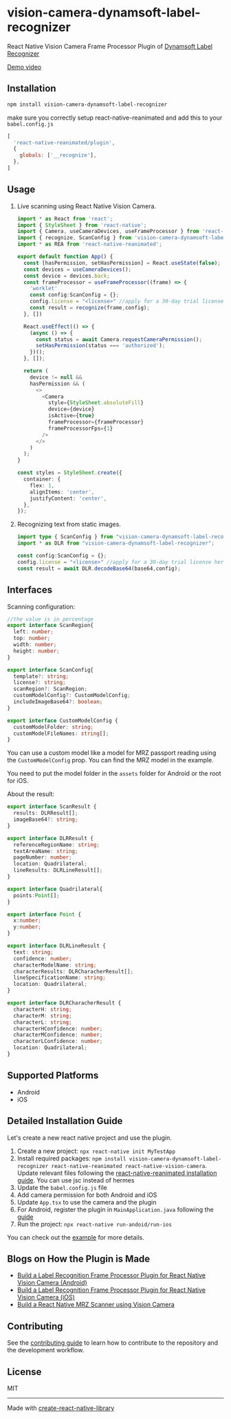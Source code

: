 # vision-camera-dynamsoft-label-recognizer


React Native Vision Camera Frame Processor Plugin of [Dynamsoft Label Recognizer](https://www.dynamsoft.com/label-recognition/overview/)

[Demo video](https://user-images.githubusercontent.com/5462205/183577222-52023a99-0b51-4eff-875e-868ef4a387d9.mp4)

## Installation

```sh
npm install vision-camera-dynamsoft-label-recognizer
```

make sure you correctly setup react-native-reanimated and add this to your `babel.config.js`

```js
[
  'react-native-reanimated/plugin',
  {
    globals: ['__recognize'],
  },
]
```

## Usage

1. Live scanning using React Native Vision Camera.

   ```ts
   import * as React from 'react';
   import { StyleSheet } from 'react-native';
   import { Camera, useCameraDevices, useFrameProcessor } from 'react-native-vision-camera';
   import { recognize, ScanConfig } from 'vision-camera-dynamsoft-label-recognizer';
   import * as REA from 'react-native-reanimated';

   export default function App() {
     const [hasPermission, setHasPermission] = React.useState(false);
     const devices = useCameraDevices();
     const device = devices.back;
     const frameProcessor = useFrameProcessor((frame) => {
       'worklet'
       const config:ScanConfig = {};
       config.license = "<license>" //apply for a 30-day trial license here: https://www.dynamsoft.com/customer/license/trialLicense/?product=dlr
       const result = recognize(frame,config);
     }, [])

     React.useEffect(() => {
       (async () => {
         const status = await Camera.requestCameraPermission();
         setHasPermission(status === 'authorized');
       })();
     }, []);

     return (
       device != null &&
       hasPermission && (
         <>
           <Camera
             style={StyleSheet.absoluteFill}
             device={device}
             isActive={true}
             frameProcessor={frameProcessor}
             frameProcessorFps={1}
           />
         </>
       )
     );
   }

   const styles = StyleSheet.create({
     container: {
       flex: 1,
       alignItems: 'center',
       justifyContent: 'center',
     },
   });
   ```

2. Recognizing text from static images.

   ```ts
   import type { ScanConfig } from "vision-camera-dynamsoft-label-recognizer";
   import * as DLR from "vision-camera-dynamsoft-label-recognizer";
   
   const config:ScanConfig = {};
   config.license = "<license>" //apply for a 30-day trial license here: https://www.dynamsoft.com/customer/license/trialLicense/?product=dlr
   const result = await DLR.decodeBase64(base64,config);
   ```

## Interfaces

Scanning configuration:

```ts
//the value is in percentage
export interface ScanRegion{
  left: number;
  top: number;
  width: number;
  height: number;
}

export interface ScanConfig{
  template?: string;
  license?: string;
  scanRegion?: ScanRegion;
  customModelConfig?: CustomModelConfig;
  includeImageBase64?: boolean;
}

export interface CustomModelConfig {
  customModelFolder: string;
  customModelFileNames: string[];
}
```

You can use a custom model like a model for MRZ passport reading using the `CustomModelConfig` prop. You can find the MRZ model in the example.

You need to put the model folder in the `assets` folder for Android or the root for iOS.

About the result:

```ts
export interface ScanResult {
  results: DLRResult[];
  imageBase64?: string;
}

export interface DLRResult {
  referenceRegionName: string;
  textAreaName: string;
  pageNumber: number;
  location: Quadrilateral;
  lineResults: DLRLineResult[];
}

export interface Quadrilateral{
  points:Point[];
}

export interface Point {
  x:number;
  y:number;
}

export interface DLRLineResult {
  text: string;
  confidence: number;
  characterModelName: string;
  characterResults: DLRCharacherResult[];
  lineSpecificationName: string;
  location: Quadrilateral;
}

export interface DLRCharacherResult {
  characterH: string;
  characterM: string;
  characterL: string;
  characterHConfidence: number;
  characterMConfidence: number;
  characterLConfidence: number;
  location: Quadrilateral;
}
```

## Supported Platforms

* Android
* iOS

## Detailed Installation Guide

Let's create a new react native project and use the plugin.

1. Create a new project: `npx react-native init MyTestApp`
2. Install required packages: `npm install vision-camera-dynamsoft-label-recognizer react-native-reanimated react-native-vision-camera`. Update relevant files following the [react-native-reanimated installation guide](https://docs.swmansion.com/react-native-reanimated/docs/fundamentals/installation/). You can use jsc instead of hermes
3. Update the `babel.config.js` file
4. Add camera permission for both Android and iOS
5. Update `App.tsx` to use the camera and the plugin
6. For Android, register the plugin in `MainApplication.java` following the [guide](https://mrousavy.com/react-native-vision-camera/docs/guides/frame-processors-plugins-android)
7. Run the project: `npx react-native run-andoid/run-ios`

You can check out the [example](https://github.com/tony-xlh/vision-camera-dynamsoft-label-recognizer/tree/main/example) for more details.

## Blogs on How the Plugin is Made

* [Build a Label Recognition Frame Processor Plugin for React Native Vision Camera (Android)](https://www.dynamsoft.com/codepool/react-native-vision-camera-label-recognition-plugin-android.html)
* [Build a Label Recognition Frame Processor Plugin for React Native Vision Camera (iOS)](https://www.dynamsoft.com/codepool/react-native-vision-camera-label-recognition-plugin-ios.html)
* [Build a React Native MRZ Scanner using Vision Camera](https://www.dynamsoft.com/codepool/react-native-mrz-scanner-vision-camera.html)

## Contributing

See the [contributing guide](CONTRIBUTING.md) to learn how to contribute to the repository and the development workflow.

## License

MIT

---

Made with [create-react-native-library](https://github.com/callstack/react-native-builder-bob)
